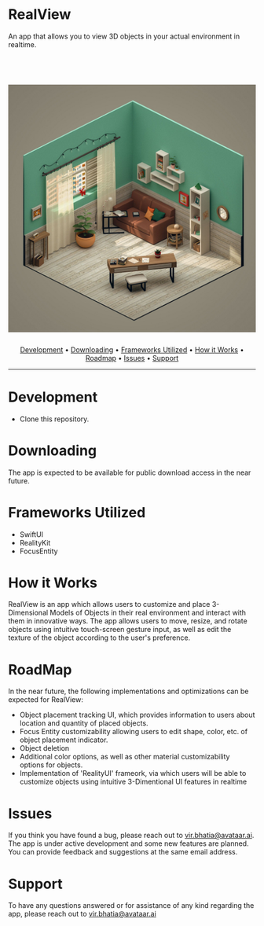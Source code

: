 # RealView
An app that allows you to view 3D objects in your actual environment in realtime.
 
<h1 align="center">
 	<br>
	<a href="">
		<img 
		     src="https://github.com/VirBhatia10/3DAppDev/blob/main/TestAR/Resources/Assets/appstore.png?raw=true" 
		     alt="Codeword iOS">
	</a>
</h1>

<h4 align="center"><project_name></h4>

<p align="center">
  <a href="#development">Development</a> •
  <a href="#downloading">Downloading</a> •
  <a href="#frameworks-utilized">Frameworks Utilized</a> •
  <a href="#how-it-works">How it Works</a> •
  <a href="#roadmap">Roadmap</a> • 
  <a href="#issues">Issues</a> •
  <a href="#support">Support</a>
</p>

---

# Development
- Clone this repository.

# Downloading
The app is expected to be available for public download access in the near future.

# Frameworks Utilized
- SwiftUI
- RealityKit
- FocusEntity

# How it Works
RealView is an app which allows users to customize and place 3-Dimensional Models of Objects in their real environment and interact with them in innovative ways. The app allows users to move, resize, and rotate objects using intuitive touch-screen gesture input, as well as edit the texture of the object according to the user's preference.

# RoadMap
In the near future, the following implementations and optimizations can be expected for RealView:
- Object placement tracking UI, which provides information to users about location and quantity of placed objects.
- Focus Entity customizability allowing users to edit shape, color, etc. of object placement indicator.
- Object deletion
- Additional color options, as well as other material customizability options for objects.
- Implementation of 'RealityUI' frameork, via which users will be able to customize objects using intuitive 3-Dimentional UI features in 
  realtime

# Issues
If you think you have found a bug, please reach out to vir.bhatia@avataar.ai. The app is under active development and some new features are planned. You can provide feedback and suggestions at the same email address.
	    
# Support
To have any questions answered or for assistance of any kind regarding the app, please reach out to vir.bhatia@avataar.ai
